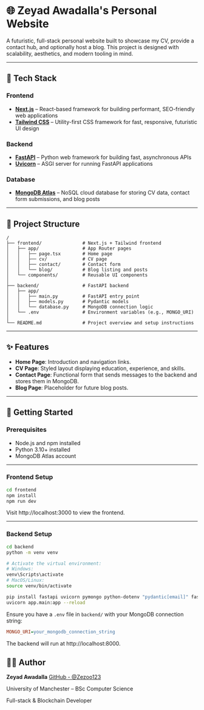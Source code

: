 # 🌐 Zeyad Awadalla's Personal Website

A futuristic, full-stack personal website built to showcase my CV, provide a contact hub, and optionally host a blog. This project is designed with scalability, aesthetics, and modern tooling in mind.

---

## 🧠 Tech Stack

### Frontend

- **[Next.js](https://nextjs.org/)** – React-based framework for building performant, SEO-friendly web applications
- **[Tailwind CSS](https://tailwindcss.com/)** – Utility-first CSS framework for fast, responsive, futuristic UI design

### Backend

- **[FastAPI](https://fastapi.tiangolo.com/)** – Python web framework for building fast, asynchronous APIs
- **[Uvicorn](https://www.uvicorn.org/)** – ASGI server for running FastAPI applications

### Database

- **[MongoDB Atlas](https://www.mongodb.com/cloud/atlas)** – NoSQL cloud database for storing CV data, contact form submissions, and blog posts

---

## 📁 Project Structure

```
/
├── frontend/               # Next.js + Tailwind frontend
│   ├── app/                # App Router pages
│   │   ├── page.tsx        # Home page
│   │   ├── cv/             # CV page
│   │   ├── contact/        # Contact form
│   │   └── blog/           # Blog listing and posts
│   └── components/         # Reusable UI components
│
├── backend/                # FastAPI backend
│   ├── app/
│   │   ├── main.py         # FastAPI entry point
│   │   ├── models.py       # Pydantic models
│   │   └── database.py     # MongoDB connection logic
│   └── .env                # Environment variables (e.g., MONGO_URI)
│
└── README.md               # Project overview and setup instructions
```

---

## ✨ Features

- **Home Page**: Introduction and navigation links.
- **CV Page**: Styled layout displaying education, experience, and skills.
- **Contact Page**: Functional form that sends messages to the backend and stores them in MongoDB.
- **Blog Page**: Placeholder for future blog posts.


---

## 🚀 Getting Started

### Prerequisites

- Node.js and npm installed
- Python 3.10+ installed
- MongoDB Atlas account

---

### Frontend Setup

```bash
cd frontend
npm install
npm run dev
```
Visit http://localhost:3000 to view the frontend.

---

### Backend Setup

```bash
cd backend
python -m venv venv

# Activate the virtual environment:
# Windows:
venv\Scripts\activate
# MacOS/Linux:
source venv/bin/activate

pip install fastapi uvicorn pymongo python-dotenv "pydantic[email]" fastapi[all]
uvicorn app.main:app --reload
```

Ensure you have a `.env` file in `backend/` with your MongoDB connection string:
```ini
MONGO_URI=your_mongodb_connection_string
```
The backend will run at http://localhost:8000.


## 👨‍💻 Author

**Zeyad Awadalla**
[GitHub - @Zezoo123](https://github.com/Zezoo123)

University of Manchester – BSc Computer Science

Full-stack & Blockchain Developer